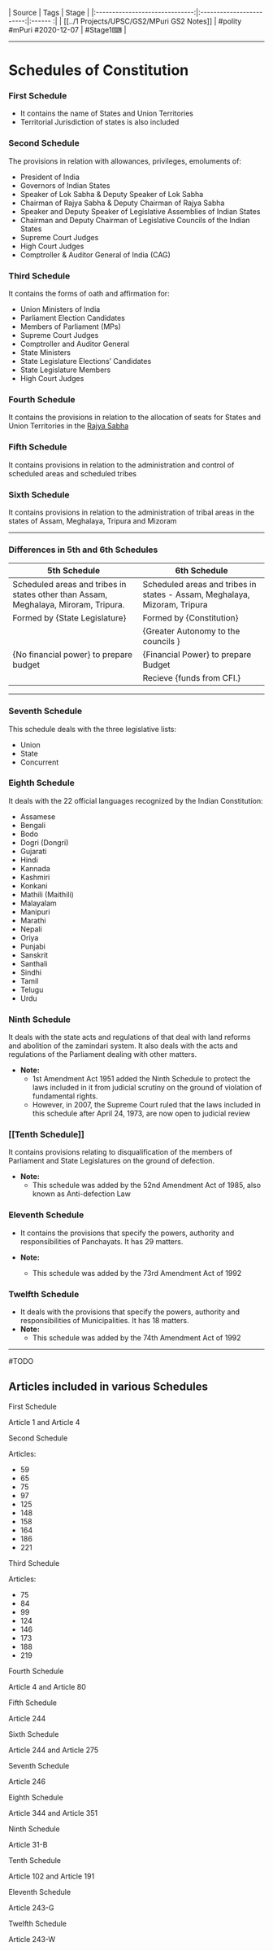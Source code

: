 |             Source             |           Tags           | Stage |
|:------------------------------:|:------------------------:|:------ :|
| [[../1 Projects/UPSC/GS2/MPuri GS2 Notes]] | #polity #mPuri #2020-12-07 | #Stage1⌨  | 

---

# Schedules of Constitution

### First Schedule
- It contains the name of States and Union Territories
- Territorial Jurisdiction of states is also included

### Second Schedule
The provisions in relation with allowances, privileges, emoluments of:

*   President of India
*   Governors of Indian States
*   Speaker of Lok Sabha & Deputy Speaker of Lok Sabha
*   Chairman of Rajya Sabha & Deputy Chairman of Rajya Sabha
*   Speaker and Deputy Speaker of Legislative Assemblies of Indian States
*   Chairman and Deputy Chairman of Legislative Councils of the Indian States
*   Supreme Court Judges
*   High Court Judges
*   Comptroller & Auditor General of India (CAG)

### Third Schedule
It contains the forms of oath and affirmation for:
*   Union Ministers of India
*   Parliament Election Candidates
*   Members of Parliament (MPs)
*   Supreme Court Judges
*   Comptroller and Auditor General
*   State Ministers
*   State Legislature Elections’ Candidates
*   State Legislature Members
*  High Court Judges

### Fourth Schedule
It contains the provisions in relation to the allocation of seats for States and Union Territories in the [Rajya Sabha](https://byjus.com/free-ias-prep/the-rajya-sabha/)

### Fifth Schedule
It contains provisions in relation to the administration and control of scheduled areas and scheduled tribes

### Sixth Schedule
It contains provisions in relation to the administration of tribal areas in the states of Assam, Meghalaya, Tripura and Mizoram

---

### Differences in 5th and 6th Schedules
| 5th Schedule                                                              | 6th Schedule                                                              |
| ------------------------------------------------------------------------- | ------------------------------------------------------------------------- |
| Scheduled areas and tribes in states other than Assam, Meghalaya, Miroram, Tripura. | Scheduled areas and tribes in states - Assam, Meghalaya, Mizoram, Tripura |
| Formed by {State Legislature}                                               | Formed by {Constitution}                                                    |
|                                                                           | {Greater Autonomy to the councils }                                         |
| {No financial power} to prepare budget                                      | {Financial Power} to prepare Budget                                         |
|                                                                           | Recieve {funds from CFI.}                                                                          |

---

### Seventh Schedule
This schedule deals with the three legislative lists:
*   Union
*   State
*   Concurrent

### Eighth Schedule
It deals with the 22 official languages recognized by the Indian Constitution:

*   Assamese
*   Bengali
*   Bodo
*   Dogri (Dongri)
*   Gujarati
*   Hindi
*   Kannada
*   Kashmiri
*   Konkani
*   Mathili (Maithili)
*   Malayalam
*   Manipuri
*   Marathi
*   Nepali
*   Oriya
*   Punjabi
*   Sanskrit
*   Santhali
*   Sindhi
*   Tamil
*   Telugu
*   Urdu

### Ninth Schedule
It deals with the state acts and regulations of that deal with land reforms and abolition of the zamindari system. It also deals with the acts and regulations of the Parliament dealing with other matters.

- **Note:**
	- 1st Amendment Act 1951 added the Ninth Schedule to protect the laws included in it from judicial scrutiny on the ground of violation of fundamental rights.
	- However, in 2007, the Supreme Court ruled that the laws included in this schedule after April 24, 1973, are now open to judicial review

### [[Tenth Schedule]]
It contains provisions relating to disqualification of the members of Parliament and State Legislatures on the ground of defection.

- **Note:**
	- This schedule was added by the 52nd Amendment Act of 1985, also known as Anti-defection Law

### Eleventh Schedule
- It contains the provisions that specify the powers, authority and responsibilities of Panchayats. It has 29 matters.

- **Note:**
	- This schedule was added by the 73rd Amendment Act of 1992

### Twelfth Schedule
- It deals with the provisions that specify the powers, authority and responsibilities of Municipalities. It has 18 matters.
-	**Note:**
	- This schedule was added by the 74th Amendment Act of 1992

---

#TODO
## Articles included in various Schedules
First Schedule

Article 1 and Article 4

Second Schedule

Articles:

*   59
*   65
*   75
*   97
*   125
*   148
*   158
*   164
*   186
*   221

Third Schedule

Articles:

*   75
*   84
*   99
*   124
*   146
*   173
*   188
*   219

Fourth Schedule

Article 4 and Article 80

Fifth Schedule

Article 244

Sixth Schedule

Article 244 and Article 275

Seventh Schedule

Article 246

Eighth Schedule

Article 344 and Article 351

Ninth Schedule

Article 31-B

Tenth Schedule

Article 102 and Article 191

Eleventh Schedule

Article 243-G

Twelfth Schedule

Article 243-W




